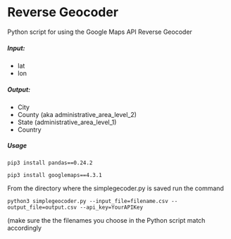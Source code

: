 # Reverse Geocoder

Python script for using the Google Maps API Reverse Geocoder

##### Input: 
* lat
* lon

##### Output: 
* City
* County (aka administrative_area_level_2)
* State (administrative_area_level_1)
* Country

##### Usage
```
pip3 install pandas==0.24.2
```
```
pip3 install googlemaps==4.3.1
```
From the directory where the simplegecoder.py is saved run the command
```
python3 simplegeocoder.py --input_file=filename.csv --output_file=output.csv --api_key=YourAPIKey
```

(make sure the the filenames you choose in the Python script match accordingly
